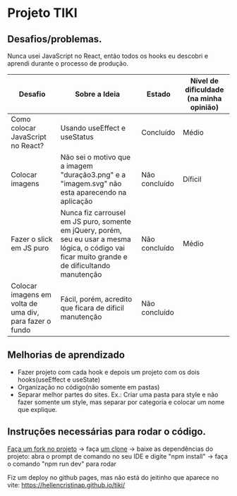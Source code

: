 # Projeto TIKI

## Desafios/problemas.

Nunca usei JavaScript no React, então todos os hooks eu descobri e aprendi durante o processo de produção.

| Desafio | Sobre a Ideia                                      | Estado    | Nível de dificuldade (na minha opinião) |
|-----------------|-----------------------------------------------------|-----------|--------------------|
|  Como colocar JavaScript no React?  | Usando useEffect e useStatus | Concluído | Médio |
|  Colocar imagens  | Não sei o motivo que a imagem "duração3.png" e a "imagem.svg" não esta aparecendo na aplicação | Não concluído | Díficil |
|  Fazer o slick em JS puro  | Nunca fiz carrousel em JS puro, somente em jQuery, porém, seu eu usar a mesma lógica, o código vai ficar muito grande e de dificultando manutenção  | Não concluído | Médio |
| Colocar imagens em volta de uma div, para fazer o fundo | Fácil, porém, acredito que ficara de dificil manutenção | Não concluído |

## Melhorias de aprendizado

- Fazer projeto com cada hook e depois um projeto com os dois hooks(useEffect e useState)
- Organização no código(não somente em pastas)
- Separar melhor partes do sites. Ex.: Criar uma pasta para style e não fazer somente um style, mas separar por categoria e colocar um nome que explique.

## Instruções necessárias para rodar o código.

[Faça um fork no projeto](https://docs.github.com/pt/pull-requests/collaborating-with-pull-requests/working-with-forks/fork-a-repo) -> faça [um clone](https://docs.github.com/pt/repositories/creating-and-managing-repositories/cloning-a-repository) -> baixe as dependências do projeto: abra o prompt de comando no seu IDE e digite "npm install" -> faça o comando "npm run dev" para rodar

Fiz um deploy no github pages, mas não está do jeitinho que aparece no vite: https://hellencristinap.github.io/tiki/
